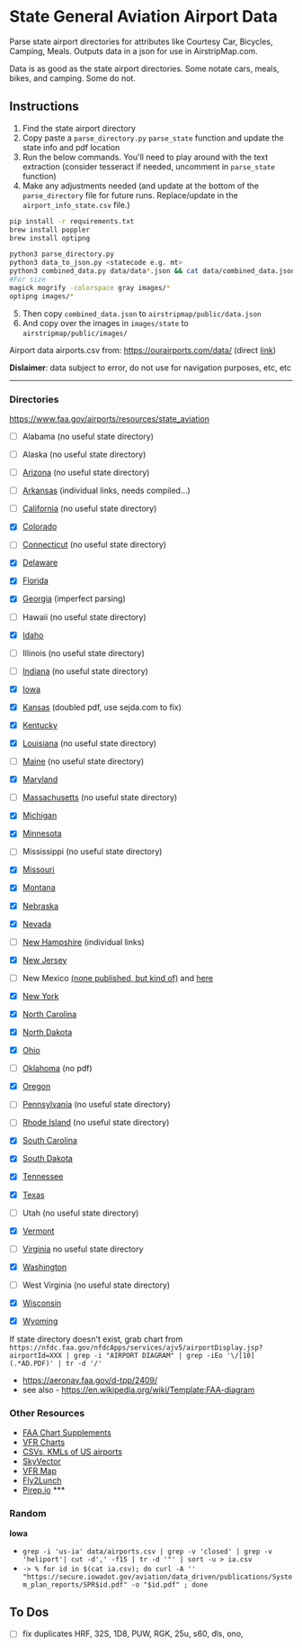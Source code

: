 # State General Aviation Airport Data

Parse state airport directories for attributes like Courtesy Car, Bicycles, Camping, Meals. Outputs data in a json for use in AirstripMap.com.

Data is as good as the state airport directories. Some notate cars, meals, bikes, and camping. Some do not.

## Instructions

1. Find the state airport directory
2. Copy paste a `parse_directory.py` `parse_state` function and update the state info and pdf location
3. Run the below commands. You'll need to play around with the text extraction (consider tesseract if needed, uncomment in `parse_state` function)
4. Make any adjustments needed (and update at the bottom of the `parse_directory` file for future runs. Replace/update in the `airport_info_state.csv` file.)

```sh
pip install -r requirements.txt
brew install poppler
brew install optipng

python3 parse_directory.py
python3 data_to_json.py <statecode e.g. mt>
python3 combined_data.py data/data*.json && cat data/combined_data.json | pbcopy
#For size
magick mogrify -colorspace gray images/*
optipng images/*
```

5. Then copy `combined_data.json` to `airstripmap/public/data.json`
6. And copy over the images in `images/state` to `airstripmap/public/images/`

Airport data airports.csv from: https://ourairports.com/data/ (direct [link](https://davidmegginson.github.io/ourairports-data/airports.csv))

**Dislaimer**: data subject to error, do not use for navigation purposes, etc, etc

----
### Directories

https://www.faa.gov/airports/resources/state_aviation


- [ ] Alabama (no useful state directory)
- [ ] Alaska (no useful state directory)
- [ ] [Arizona](https://azdot.gov/planning/airport-development/airports) (no useful state directory)
- [ ] [Arkansas](https://fly.arkansas.gov/airport-info.html) (individual links, needs compiled...)
- [ ] [California](https://dot.ca.gov/programs/transportation-planning/division-of-transportation-planning/aeronautics) (no useful state directory)
- [x] [Colorado](https://www.codot.gov/programs/aeronautics/Periodicals/colorado-airport-directory)
- [ ] [Connecticut](https://ctairports.org/airports/)  (no useful state directory)
- [x] [Delaware](https://deldot.gov/Programs/airports/pdfs/de_airport_directory_2009_2010.pdf)
- [x] [Florida](https://fdotwww.blob.core.windows.net/sitefinity/docs/default-source/topics/2019_directory.pdf)
- [x] [Georgia](https://www.dot.ga.gov/InvestSmart/Aviation/AirportAid/AirportDirectory.pdf) (imperfect parsing)
- [ ] Hawaii (no useful state directory)
- [x] [Idaho](https://itd.idaho.gov/aero/)
- [ ] Illinois (no useful state directory)
- [ ] [Indiana](https://www.in.gov/indot/multimodal/aviation/indana-public-use-airports/) (no useful state directory)
- [x] [Iowa](https://iowadot.gov/aviation/airport-information)
- [x] [Kansas](https://www.ksdot.gov/Assets/wwwksdotorg/bureaus/divAviation/pdf/AirportDir.pdf) (doubled pdf, use sejda.com to fix)
- [x] [Kentucky](https://transportation.ky.gov/aviation/documents/airport-directory.pdf)
- [x] [Louisiana](https://wwwapps.dotd.la.gov/multimodal/aviation/airportdirectory.aspx) (no useful state directory)
- [ ] [Maine](https://www.maine.gov/mdot/aviation/) (no useful state directory)
- [x] [Maryland](https://marylandregionalaviation.aero/publications/)
- [ ] [Massachusetts](https://www.mass.gov/public-use-airports/locations) (no useful state directory)
- [x] [Michigan](https://www.michigan.gov/mdot/travel/mobility/aeronautics/airports)
- [x] [Minnesota](https://www.dot.state.mn.us/aero/airportdirectory/index.html)
- [ ] Mississippi  (no useful state directory)
- [x] [Missouri](https://www.modot.org/aviation-publications)
- [x] [Montana](https://www.mdt.mt.gov/aviation/airports.aspx)
- [x] [Nebraska](https://govdocs.nebraska.gov/epubs/A4000/D001.html)
- [x] [Nevada](https://www.dot.nv.gov/mobility/aviation/airport-directory)
- [ ] [New Hampshire](https://www.dot.nh.gov/about-nh-dot/divisions-bureaus-districts/aeronautics/airport-directory) (individual links)
- [x] [New Jersey](https://www.nj.gov/transportation/freight/aviation/documents/NJDOTAirportDirectory.pdf)
- [ ] New Mexico [(none published, but kind of)](https://realfilef260a66b364d453e91ff9b3fedd494dc.s3.amazonaws.com/03b30a00-9999-46c6-92b6-8719de594652?AWSAccessKeyId=AKIAJBKPT2UF7EZ6B7YA&Expires=1721493497&Signature=z8VM%2Fhcyv2q1t3UQ4tQOce%2Bf8ak%3D&response-content-disposition=inline%3B%20filename%3D%22New%20Mexico%20Aviation%202022%20Technical%20Report.pdf%22&response-content-type=application%2Fpdf) and [here](https://idea.appliedpavement.com/hosting/newmexico/#path=2)
- [x] [New York](hhttps://www.dot.ny.gov/divisions/operating/opdm/aviation/repository/air_dir2)
- [x] [North Carolina](https://www.ncdot.gov/divisions/aviation/Documents/nc-airport-guide.pdf)
- [x] [North Dakota](https://aero.nd.gov/publications/)
- [x] [Ohio](https://www.transportation.ohio.gov/programs/aviation/airports/airport-directory)
- [ ] [Oklahoma](https://oklahoma.gov/aerospace/airports/find-an-airport.html) (no pdf)
- [x] [Oregon](https://www.oregon.gov/aviation/Pages/Reports.aspx)
- [ ] [Pennsylvania](https://www.penndot.pa.gov/TravelInPA/airports-pa/Pages/default.aspx)  (no useful state directory)
- [ ] [Rhode Island](https://flyri.com/riac/our-airports/) (no useful state directory)
- [x] [South Carolina](https://aeronautics.sc.gov/sites/default/files/2024-02/SC%20Aeronautics%20Pilots%20Book%202024%20%20PROOF3%20%281%29.pdf)
- [x] [South Dakota](https://dot.sd.gov/transportation/aviation/airport-information)
- [x] [Tennessee](https://www.tdot.tn.gov/PublicDocuments/aeronautics/Airport-directory.pdf)
- [x] [Texas](https://ftp.dot.state.tx.us/pub/txdot-info/avn/airport-directory-list.pdf)
- [ ] Utah (no useful state directory)
- [x] [Vermont](https://vtrans.vermont.gov/sites/aot/files/aviation/VASP_FINAL_2021-08-18.pdf)
- [ ] [Virginia](https://doav.virginia.gov/airport-directory/) no useful state directory
- [x] [Washington](https://wsdot.wa.gov/engineering-standards/all-manuals-and-standards/manuals/airport-guide)
- [ ] West Virginia (no useful state directory)
- [x] [Wisconsin](https://wisconsindot.gov/Pages/travel/air/airport-info/arptdir-city.aspx)
- [x] [Wyoming](https://www.dot.state.wy.us/home/aeronautics.html)


If state directory doesn't exist, grab chart from `https://nfdc.faa.gov/nfdcApps/services/ajv5/airportDisplay.jsp?airportId=XXX | grep -i "AIRPORT DIAGRAM" | grep -iEo '\/[10](.*AD.PDF)' | tr -d '/'`
  - https://aeronav.faa.gov/d-tpp/2409/
  - see also - https://en.wikipedia.org/wiki/Template:FAA-diagram

### Other Resources
- [FAA Chart Supplements](https://www.faa.gov/air_traffic/flight_info/aeronav/digital_products/dafd/)
- [VFR Charts](https://www.faa.gov/air_traffic/flight_info/aeronav/digital_products/vfr/)
- [CSVs, KMLs of US airports](https://hub.arcgis.com/documents/f74df2ed82ba4440a2059e8dc2ec9a5d/explore)
- [SkyVector](https://skyvector.com/)
- [VFR Map](https://vfrmap.com/)
- [Fly2Lunch](http://www.fly2lunch.com/index.php)
- [Pirep.io](https://pirep.io/) ***

### Random

**Iowa**

- `grep -i 'us-ia' data/airports.csv | grep -v 'closed' | grep -v 'heliport'| cut -d',' -f15 | tr -d '"' | sort -u > ia.csv `
- `-> % for id in $(cat ia.csv); do curl -A '' "https://secure.iowadot.gov/aviation/data_driven/publications/System_plan_reports/SPR$id.pdf" -o "$id.pdf" ; done`


## To Dos

- [ ] fix duplicates HRF, 32S, 1D8, PUW, RGK, 25u, s60, dls, ono, 
